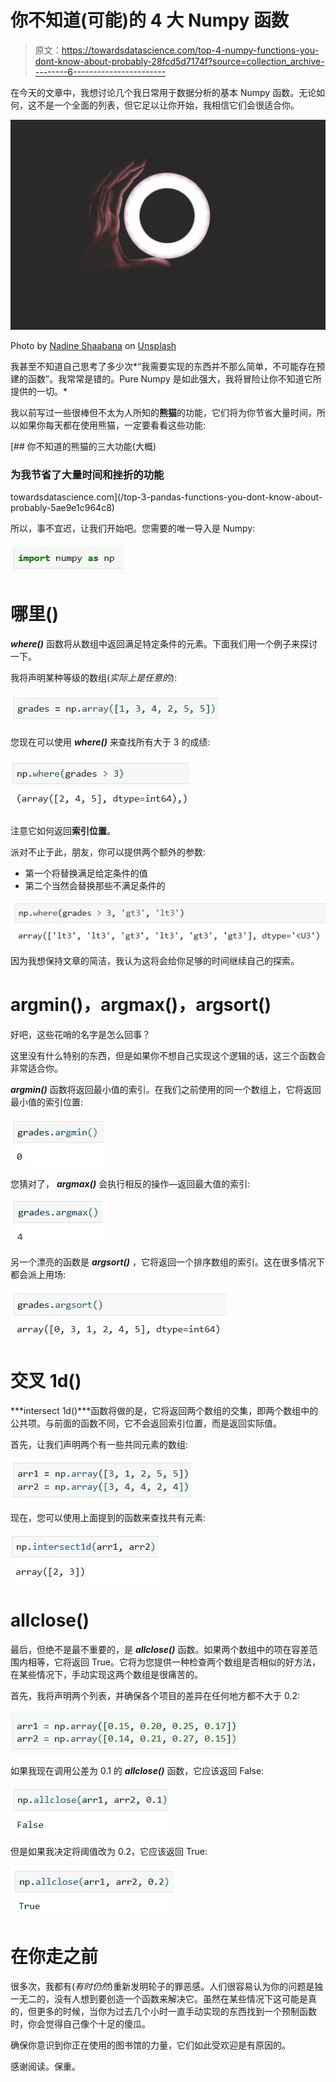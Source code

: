 # 你不知道(可能)的 4 大 Numpy 函数

> 原文：<https://towardsdatascience.com/top-4-numpy-functions-you-dont-know-about-probably-28fcd5d7174f?source=collection_archive---------6----------------------->

在今天的文章中，我想讨论几个我日常用于数据分析的基本 Numpy 函数。无论如何，这不是一个全面的列表，但它足以让你开始，我相信它们会很适合你。

![](img/609c7ecc49ac2c3a94b2e9cabba03452.png)

Photo by [Nadine Shaabana](https://unsplash.com/@nadineshaabana?utm_source=medium&utm_medium=referral) on [Unsplash](https://unsplash.com?utm_source=medium&utm_medium=referral)

我甚至不知道自己思考了多少次*“我需要实现的东西并不那么简单，不可能存在预建的函数”。我常常是错的。Pure Numpy 是如此强大，我将冒险让你不知道它所提供的一切。*

我以前写过一些很棒但不太为人所知的**熊猫**的功能，它们将为你节省大量时间，所以如果你每天都在使用熊猫，一定要看看这些功能:

[](/top-3-pandas-functions-you-dont-know-about-probably-5ae9e1c964c8) [## 你不知道的熊猫的三大功能(大概)

### 为我节省了大量时间和挫折的功能

towardsdatascience.com](/top-3-pandas-functions-you-dont-know-about-probably-5ae9e1c964c8) 

所以，事不宜迟，让我们开始吧。您需要的唯一导入是 Numpy:

![](img/188d14a21e559b509c9e1719d04cb90b.png)

# 哪里()

***where()*** 函数将从数组中返回满足特定条件的元素。下面我们用一个例子来探讨一下。

我将声明某种等级的数组(*实际上是任意的*):

![](img/91c7e1577519ac8d01db1fb8787b707d.png)

您现在可以使用 ***where()*** 来查找所有大于 3 的成绩:

![](img/191d78436247537b254f385f5a784673.png)

注意它如何返回**索引位置**。

派对不止于此，朋友，你可以提供两个额外的参数:

*   第一个将替换满足给定条件的值
*   第二个当然会替换那些不满足条件的

![](img/56e0c44aa1768f469d6ebf447d8194b1.png)

因为我想保持文章的简洁，我认为这将会给你足够的时间继续自己的探索。

# argmin()，argmax()，argsort()

好吧，这些花哨的名字是怎么回事？

这里没有什么特别的东西，但是如果你不想自己实现这个逻辑的话，这三个函数会非常适合你。

***argmin()*** 函数将返回最小值的索引。在我们之前使用的同一个数组上，它将返回最小值的索引位置:

![](img/235bb15e1fec65831d5c60180419b9cc.png)

您猜对了， ***argmax()*** 会执行相反的操作—返回最大值的索引:

![](img/9458ad48fa3314b2ee4aae4aca9ccd49.png)

另一个漂亮的函数是 ***argsort()*** ，它将返回一个排序数组的索引。这在很多情况下都会派上用场:

![](img/5d61a63b54db7a74b23b26bef95016d1.png)

# 交叉 1d()

***intersect 1d()***函数将做的是，它将返回两个数组的交集，即两个数组中的公共项。与前面的函数不同，它不会返回索引位置，而是返回实际值。

首先，让我们声明两个有一些共同元素的数组:

![](img/f1db6a46f9aa49cdde7c3df33c676506.png)

现在，您可以使用上面提到的函数来查找共有元素:

![](img/f569bd5b00653a14fdec1c50b5efcd78.png)

# allclose()

最后，但绝不是最不重要的，是 ***allclose()*** 函数。如果两个数组中的项在容差范围内相等，它将返回 True。它将为您提供一种检查两个数组是否相似的好方法，在某些情况下，手动实现这两个数组是很痛苦的。

首先，我将声明两个列表，并确保各个项目的差异在任何地方都不大于 0.2:

![](img/198e0ec87fd71ff581c3b582bfb97334.png)

如果我现在调用公差为 0.1 的 ***allclose()*** 函数，它应该返回 False:

![](img/3cafc89220ce105f9a324e8f7b76e3b1.png)

但是如果我决定将阈值改为 0.2，它应该返回 True:

![](img/ce41d6dbd0ca366ae25d486c423dc160.png)

# 在你走之前

很多次，我都有(*有时仍然*)重新发明轮子的罪恶感。人们很容易认为你的问题是独一无二的，没有人想到要创造一个函数来解决它。虽然在某些情况下这可能是真的，但更多的时候，当你为过去几个小时一直手动实现的东西找到一个预制函数时，你会觉得自己像个十足的傻瓜。

确保你意识到你正在使用的图书馆的力量，它们如此受欢迎是有原因的。

感谢阅读。保重。
